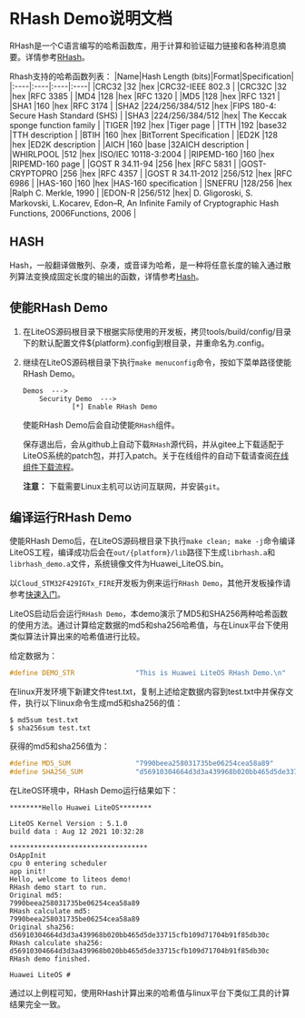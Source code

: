 # RHash Demo说明文档
RHash是一个C语言编写的哈希函数库，用于计算和验证磁力链接和各种消息摘要。详情参考<a href="https://github.com/rhash/RHash" target="_blank">RHash</a>。

Rhash支持的哈希函数列表：
|Name|Hash Length (bits)|Format|Specification|
|:----|:----|:----|:----|
|CRC32 |32 |hex |CRC32-IEEE 802.3 |
|CRC32C |32 |hex |RFC 3385 |
|MD4 |128 |hex |RFC 1320 |
|MD5 |128 |hex |RFC 1321 |
|SHA1 |160 |hex |RFC 3174 |
|SHA2 |224/256/384/512 |hex |FIPS 180-4: Secure Hash Standard (SHS) |
|SHA3 |224/256/384/512 |hex| The Keccak sponge function family |
|TIGER |192 |hex |Tiger page |
|TTH |192 |base32 |TTH description |
|BTIH |160 |hex |BitTorrent Specification |
|ED2K |128 |hex |ED2K description |
|AICH |160 |base |32AICH description |
|WHIRLPOOL |512 |hex |ISO/IEC 10118-3:2004 |
|RIPEMD-160 |160 |hex |RIPEMD-160 page |
|GOST R 34.11-94 |256 |hex |RFC 5831 |
|GOST-CRYPTOPRO |256 |hex |RFC 4357 |
|GOST R 34.11-2012 |256/512 |hex |RFC 6986 |
|HAS-160 |160 |hex |HAS-160 specification |
|SNEFRU |128/256 |hex |Ralph C. Merkle, 1990 |
|EDON-R |256/512 |hex| D. Gligoroski, S. Markovski, L.Kocarev, Edon–R, An Inﬁnite Family of Cryptographic Hash Functions, 2006Functions, 2006 |

## HASH
Hash，一般翻译做散列、杂凑，或音译为哈希，是一种将任意长度的输入通过散列算法变换成固定长度的输出的函数，详情参考<a href="https://baike.baidu.com/item/Hash/390310?fr=aladdin" target="_blank">Hash</a>。

## 使能RHash Demo

1. 在LiteOS源码根目录下根据实际使用的开发板，拷贝tools/build/config/目录下的默认配置文件${platform}.config到根目录，并重命名为.config。

2. 继续在LiteOS源码根目录下执行`make menuconfig`命令，按如下菜单路径使能RHash Demo。

    ```
    Demos  --->
        Security Demo  --->
                [*] Enable RHash Demo 
    ```
    使能RHash Demo后会自动使能`RHash`组件。

    保存退出后，会从github上自动下载`RHash`源代码，并从gitee上下载适配于LiteOS系统的patch包，并打入patch。关于在线组件的自动下载请查阅<a href="https://gitee.com/LiteOS/LiteOS_Components#" target="_blank">在线组件下载流程</a>。

    **注意：** 下载需要Linux主机可以访问互联网，并安装`git`。

## 编译运行RHash Demo

使能RHash Demo后，在LiteOS源码根目录下执行`make clean; make -j`命令编译LiteOS工程，编译成功后会在`out/{platform}/lib`路径下生成`librhash.a`和`librhash_demo.a`文件，系统镜像文件为Huawei_LiteOS.bin。

以`Cloud_STM32F429IGTx_FIRE`开发板为例来运行`RHash Demo`，其他开发板操作请参考<a href="https://gitee.com/LiteOS/LiteOS/blob/master/doc/LiteOS_Quick_Start.md" target="_blank">快速入门</a>。

LiteOS启动后会运行`RHash Demo`，本demo演示了MD5和SHA256两种哈希函数的使用方法。通过计算给定数据的md5和sha256哈希值，与在Linux平台下使用类似算法计算出来的哈希值进行比较。

给定数据为：
```c
#define DEMO_STR               "This is Huawei LiteOS RHash Demo.\n"
```
在linux开发环境下新建文件test.txt，复制上述给定数据内容到test.txt中并保存文件，执行以下linux命令生成md5和sha256的值：
```
$ md5sum test.txt
$ sha256sum test.txt
```
获得的md5和sha256值为：
```c
#define MD5_SUM                "7990beea258031735be06254cea58a89"
#define SHA256_SUM             "d56910304664d3d3a439968b020bb465d5de33715cfb109d71704b91f85db30c"
```

在LiteOS环境中，RHash Demo运行结果如下：
```
********Hello Huawei LiteOS********

LiteOS Kernel Version : 5.1.0
build data : Aug 12 2021 10:32:28

**********************************
OsAppInit
cpu 0 entering scheduler
app init!
Hello, welcome to liteos demo!
RHash demo start to run.
Original md5:
7990beea258031735be06254cea58a89
RHash calculate md5:
7990beea258031735be06254cea58a89
Original sha256:
d56910304664d3d3a439968b020bb465d5de33715cfb109d71704b91f85db30c
RHash calculate sha256:
d56910304664d3d3a439968b020bb465d5de33715cfb109d71704b91f85db30c
RHash demo finished.

Huawei LiteOS # 

```
通过以上例程可知，使用RHash计算出来的哈希值与linux平台下类似工具的计算结果完全一致。